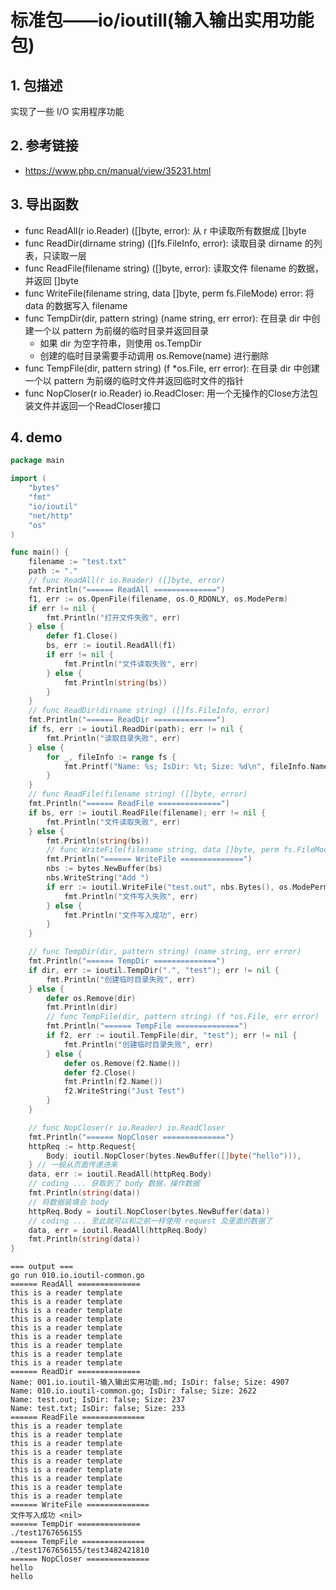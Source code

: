 # 标准包——io/ioutill(输入输出实用功能包)

## 1. 包描述

实现了一些 I/O 实用程序功能

## 2. 参考链接

- https://www.php.cn/manual/view/35231.html

## 3. 导出函数

- func ReadAll(r io.Reader) ([]byte, error): 从 r 中读取所有数据成 []byte
- func ReadDir(dirname string) ([]fs.FileInfo, error): 读取目录 dirname 的列表，只读取一层
- func ReadFile(filename string) ([]byte, error): 读取文件 filename 的数据，并返回 []byte
- func WriteFile(filename string, data []byte, perm fs.FileMode) error: 将 data 的数据写入 filename
- func TempDir(dir, pattern string) (name string, err error): 在目录 dir 中创建一个以 pattern 为前缀的临时目录并返回目录
    - 如果 dir 为空字符串，则使用 os.TempDir
    - 创建的临时目录需要手动调用 os.Remove(name) 进行删除
- func TempFile(dir, pattern string) (f *os.File, err error): 在目录 dir 中创建一个以 pattern 为前缀的临时文件并返回临时文件的指针
- func NopCloser(r io.Reader) io.ReadCloser: 用一个无操作的Close方法包装文件并返回一个ReadCloser接口

## 4. demo

```go
package main

import (
	"bytes"
	"fmt"
	"io/ioutil"
	"net/http"
	"os"
)

func main() {
	filename := "test.txt"
	path := "."
	// func ReadAll(r io.Reader) ([]byte, error)
	fmt.Println("====== ReadAll ==============")
	f1, err := os.OpenFile(filename, os.O_RDONLY, os.ModePerm)
	if err != nil {
		fmt.Println("打开文件失败", err)
	} else {
		defer f1.Close()
		bs, err := ioutil.ReadAll(f1)
		if err != nil {
			fmt.Println("文件读取失败", err)
		} else {
			fmt.Println(string(bs))
		}
	}
	// func ReadDir(dirname string) ([]fs.FileInfo, error)
	fmt.Println("====== ReadDir ==============")
	if fs, err := ioutil.ReadDir(path); err != nil {
		fmt.Println("读取目录失败", err)
	} else {
		for _, fileInfo := range fs {
			fmt.Printf("Name: %s; IsDir: %t; Size: %d\n", fileInfo.Name(), fileInfo.IsDir(), fileInfo.Size())
		}
	}
	// func ReadFile(filename string) ([]byte, error)
	fmt.Println("====== ReadFile ==============")
	if bs, err := ioutil.ReadFile(filename); err != nil {
		fmt.Println("文件读取失败", err)
	} else {
		fmt.Println(string(bs))
		// func WriteFile(filename string, data []byte, perm fs.FileMode) error
		fmt.Println("====== WriteFile ==============")
		nbs := bytes.NewBuffer(bs)
		nbs.WriteString("Add ")
		if err := ioutil.WriteFile("test.out", nbs.Bytes(), os.ModePerm); err != nil {
			fmt.Println("文件写入失败", err)
		} else {
			fmt.Println("文件写入成功", err)
		}
	}

	// func TempDir(dir, pattern string) (name string, err error)
	fmt.Println("====== TempDir ==============")
	if dir, err := ioutil.TempDir(".", "test"); err != nil {
		fmt.Println("创建临时目录失败", err)
	} else {
		defer os.Remove(dir)
		fmt.Println(dir)
		// func TempFile(dir, pattern string) (f *os.File, err error)
		fmt.Println("====== TempFile ==============")
		if f2, err := ioutil.TempFile(dir, "test"); err != nil {
			fmt.Println("创建临时目录失败", err)
		} else {
			defer os.Remove(f2.Name())
			defer f2.Close()
			fmt.Println(f2.Name())
			f2.WriteString("Just Test")
		}
	}

	// func NopCloser(r io.Reader) io.ReadCloser
	fmt.Println("====== NopCloser ==============")
	httpReq := http.Request{
		Body: ioutil.NopCloser(bytes.NewBuffer([]byte("hello"))),
	} // 一般从页面传递进来
	data, err := ioutil.ReadAll(httpReq.Body)
	// coding ... 获取到了 body 数据，操作数据
	fmt.Println(string(data))
	// 将数据装填会 body
	httpReq.Body = ioutil.NopCloser(bytes.NewBuffer(data))
	// coding ... 至此就可以和之前一样使用 request 及里面的数据了
	data, err = ioutil.ReadAll(httpReq.Body)
	fmt.Println(string(data))
}

```

```text
=== output ===
go run 010.io.ioutil-common.go
====== ReadAll ==============
this is a reader template
this is a reader template
this is a reader template
this is a reader template
this is a reader template
this is a reader template
this is a reader template
this is a reader template
this is a reader template
====== ReadDir ==============
Name: 001.io.ioutil-输入输出实用功能.md; IsDir: false; Size: 4907
Name: 010.io.ioutil-common.go; IsDir: false; Size: 2622
Name: test.out; IsDir: false; Size: 237
Name: test.txt; IsDir: false; Size: 233
====== ReadFile ==============
this is a reader template
this is a reader template
this is a reader template
this is a reader template
this is a reader template
this is a reader template
this is a reader template
this is a reader template
this is a reader template
====== WriteFile ==============
文件写入成功 <nil>
====== TempDir ==============
./test1767656155
====== TempFile ==============
./test1767656155/test3482421810
====== NopCloser ==============
hello
hello

```